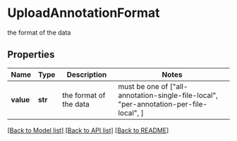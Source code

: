 # UploadAnnotationFormat

the format of the data

## Properties
Name | Type | Description | Notes
------------ | ------------- | ------------- | -------------
**value** | **str** | the format of the data |  must be one of ["all-annotation-single-file-local", "per-annotation-per-file-local", ]

[[Back to Model list]](../README.md#documentation-for-models) [[Back to API list]](../README.md#documentation-for-api-endpoints) [[Back to README]](../README.md)


